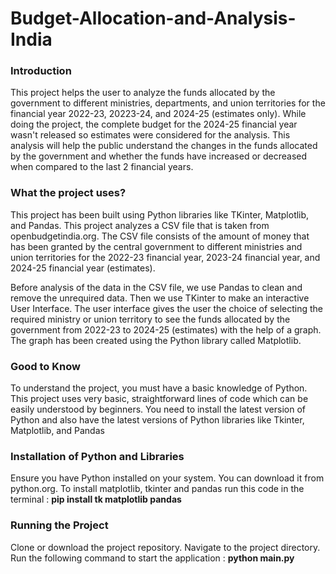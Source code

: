 <h1>Budget-Allocation-and-Analysis-India</h1>
<h3>Introduction</h3>
<p>
This project helps the user to analyze the funds allocated by the government to different ministries, departments, and union territories for the financial year 2022-23, 20223-24, and 2024-25 (estimates only). While doing the project, the complete budget for the 2024-25 financial year wasn't released so estimates were considered for the analysis.
This analysis will help the public understand the changes in the funds allocated by the government and whether the funds have increased or decreased when compared to the last 2 financial years.
</p>
<h3>What the project uses?</h3>
<p>
This project has been built using Python libraries like TKinter, Matplotlib, and Pandas.
This project analyzes a CSV file that is taken from openbudgetindia.org. The CSV file consists of the amount of money that has been granted by the central government to different ministries and union territories for the 2022-23 financial year, 2023-24 financial year, and 2024-25 financial year (estimates).
</p>
<p>
Before analysis of the data in the CSV file, we use Pandas to clean and remove the unrequired data. Then we use TKinter to make an interactive User Interface. The user interface gives the user the choice of selecting the required ministry or union territory to see the funds allocated by the government from 2022-23 to 2024-25 (estimates) with the help of a graph. The graph has been created using the Python library called Matplotlib.
</p>
<h3>Good to Know</h3>
<p>
To understand the project, you must have a basic knowledge of Python. This project uses very basic, straightforward lines of code which can be easily understood by beginners.
You need to install the latest version of Python and also have the latest versions of Python libraries like Tkinter, Matplotlib, and Pandas
</p>
<h3>Installation of Python and Libraries</h3>
<p>
Ensure you have Python installed on your system. You can download it from python.org.
To install matplotlib, tkinter and pandas run this code in the terminal : <b>pip install tk matplotlib pandas</b>
</p>
<h3>Running the Project</h3>
<p>
Clone or download the project repository. Navigate to the project directory.
Run the following command to start the application : <b>python main.py</b>
</p>
